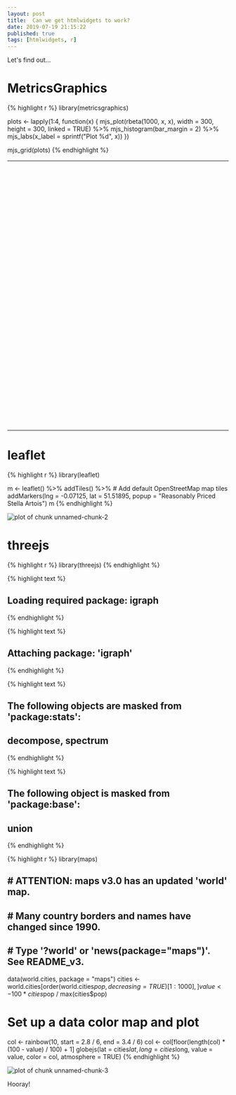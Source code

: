 ```yaml
---
layout: post
title:  Can we get htmlwidgets to work?
date: 2019-07-19 21:15:22
published: true
tags: [htmlwidgets, r]
---
```


Let's find out...

# MetricsGraphics


{% highlight r %}
library(metricsgraphics)

plots <- lapply(1:4, function(x) {
  mjs_plot(rbeta(1000, x, x), width = 300, height = 300, linked = TRUE) %>%
    mjs_histogram(bar_margin = 2) %>%
    mjs_labs(x_label = sprintf("Plot %d", x))
})

mjs_grid(plots)
{% endhighlight %}

<!--html_preserve--><table style="width:100%" width="100%">
<tr width="100%" style="width:100%">
<td style="width:50.00%" width="50.00%">
<div id="mjs-6a3b922a388b5ca9641f832470b0c2" class="metricsgraphics html-widget" style="width:300px;height:300px;"></div>
<div id="mjs-6a3b922a388b5ca9641f832470b0c2-legend" class="metricsgraphics html-widget-legend"></div>
<script type="application/json" data-for="mjs-6a3b922a388b5ca9641f832470b0c2">{"x":{"forCSS":null,"regions":null,"orig_posix":false,"data":[0.0235137520357966,0.910571209155023,0.0453713866882026,0.323986863251776,0.55123551376164,0.132767335046083,0.34122206014581,0.620865513570607,0.42672950332053,0.697176810586825,0.48539538634941,0.88973672199063,0.725678886286914,0.871819033985958,0.415259106783196,0.899974841158837,0.948505784850568,0.453059053281322,0.203353113261983,0.973435673397035,0.229290620889515,0.202563205501065,0.690057127969339,0.202944240532815,0.952330155298114,0.109723045956343,0.303757731802762,0.503818519180641,0.864579036366194,0.725917383795604,0.845356266247109,0.216471996856853,0.20747082750313,0.444018471986055,0.83066775649786,0.133667064830661,0.967519524740055,0.891970928059891,0.285110325319692,0.943241516826674,0.103828905615956,0.0850440568756312,0.584848350845277,0.422805138397962,0.841963891405612,0.485824536532164,0.662895922316238,0.836091891396791,0.0119859143160284,0.33777321386151,0.727481001755223,0.769159171264619,0.995004909811541,0.0724987653084099,0.225551723036915,0.189029247267172,0.701718943193555,0.448388235876337,0.681003622245044,0.30451992363669,0.719118898967281,0.224924272391945,0.634718270972371,0.172802282031626,0.687687838450074,0.943374265218154,0.66787822265178,0.370979678351432,0.119744997704402,0.108120492193848,0.0568941996898502,0.258341039298102,0.807824895251542,0.0992456176318228,0.867696786765009,0.21102173323743,0.975170220946893,0.898561228532344,0.373915179865435,0.622801133664325,0.151560989907011,0.547723309136927,0.597927618538961,0.375628182198852,0.79809631430544,0.518878523493186,0.724529765080661,0.338398199062794,0.556088629411533,0.961194115690887,0.389425120782107,0.216886413283646,0.0930484787095338,0.145197849487886,0.972172064706683,0.552775973919779,0.813834598753601,0.286181433359161,0.852599773323163,0.404088571667671,0.875176148256287,0.51074356213212,0.20449682767503,0.56465633562766,0.751455720514059,0.622273552231491,0.100868962472305,0.472880862420425,0.935733871068805,0.893446477362886,0.0455460415687412,0.0220558028668165,0.319487120723352,0.764496392337605,0.600620864657685,0.771624023793265,0.118841917952523,0.600809653056785,0.737898129271343,0.0524691850878298,0.582996834535152,0.275646356167272,0.806286161765456,0.628561106976122,0.778636828064919,0.104921170510352,0.542243843199685,0.373464825795963,0.885362389497459,0.328609184827656,0.722118109464645,0.562621016986668,0.654797905823216,0.51184703130275,0.322868175106123,0.512410408817232,0.217403376474976,0.910039894748479,0.171813127584755,0.279458636185154,0.738911358639598,0.072421066230163,0.896412781905383,0.895524803316221,0.125772381201386,0.888693678192794,0.742103337775916,0.88979458832182,0.737329105846584,0.120868202997372,0.815126945031807,0.7283416823484,0.950554756214842,0.619692842708901,0.878402968635783,0.893464115681127,0.744611626956612,0.724287078948691,0.955074422527105,0.727354066446424,0.97076375130564,0.796634654514492,0.486165242036805,0.466790257254615,0.662349387537688,0.906623181886971,0.543070255080238,0.403398418566212,0.0510503146797419,0.303808387601748,0.0269768324214965,0.443811751203612,0.131208785343915,0.578748483443633,0.743491162545979,0.216924995416775,0.25885699596256,0.423473316477612,0.179735387209803,0.223747612675652,0.73400627844967,0.396171719999984,0.520828220527619,0.28230420104228,0.667051245691255,0.236799232661724,0.551533170510083,0.684635835466907,0.045207783812657,0.0737403086386621,0.709794049151242,0.895079721696675,0.151830131886527,0.559796694898978,0.655204084701836,0.403635509544983,0.190684268018231,0.603574888547882,0.268573846435174,0.678131890483201,0.0133658703416586,0.585886053508148,0.707701794803143,0.944962068926543,0.711705949390307,0.398770248284563,0.355723618529737,0.218902177643031,0.849536538589746,0.926659403136,0.143654560437426,0.201047509210184,0.000298651168122887,0.482845206046477,0.460387853207067,0.803262928267941,0.775329029886052,0.433843259001151,0.555528602795675,0.982221407117322,0.216414127964526,0.958748083328828,0.00570380757562816,0.750506491633132,0.932332302676514,0.49472715635784,0.684411506168544,0.188089529518038,0.720268395263702,0.511986114317551,0.0130566905718297,0.727260278537869,0.910691723227501,0.350160931469873,0.327425743686035,0.945878368569538,0.34425314865075,0.984979046741501,0.876008034218103,0.995333777274936,0.725564839085564,0.217624897835776,0.873954345704988,0.535397921456024,0.748604193096981,0.128907140344381,0.878425385570154,0.271690992405638,0.212749482598156,0.00203514518216252,0.977859288221225,0.303507072851062,0.786116287810728,0.138892379123718,0.0378593211062252,0.351140309125185,0.643626620993018,0.891015860252082,0.583925300044939,0.425122275017202,0.944893442094326,0.977196037769318,0.925723701715469,0.623775744112208,0.768635316286236,0.0246405845973641,0.424739682581276,0.741600300418213,0.349860100774094,0.623834177851677,0.771697017597035,0.0793802356347442,0.137227558298036,0.75802460918203,0.8593396008946,0.444646375952289,0.165519658708945,0.405137817841023,0.13759421557188,0.949155646143481,0.0486597844865173,0.20184014341794,0.100326850777492,0.76445114123635,0.436026873299852,0.83907921332866,0.359054752159864,0.221332140965387,0.29806680069305,0.283356073545292,0.358329041860998,0.89104275801219,0.826429983135313,0.0505180768668651,0.838546504965052,0.0323136032093316,0.660994844511151,0.713177138473839,0.0374689216259867,0.981096416013315,0.680830756435171,0.993810668122023,0.923538712318987,0.834025162272155,0.405232679331675,0.887329272460192,0.817560381023213,0.82210507732816,0.589232109021395,0.236772649455816,0.411545961163938,0.499112723628059,0.286259416257963,0.145984904142097,0.160145632224157,0.233506610617042,0.259131781989709,0.136459716595709,0.856426252517849,0.449464590055868,0.0392643427476287,0.645618936978281,0.792739488184452,0.438439268153161,0.393688602838665,0.445136479102075,0.108207608573139,0.110243587289005,0.489051408832893,0.664584239479154,0.880805615335703,0.161731562810019,0.967714731115848,0.45908359833993,0.255102842813358,0.129991431953385,0.182217699242756,0.067861590301618,0.0703263343311846,0.722408023895696,0.131093930918723,0.49310589581728,0.632466292474419,0.504180287243798,0.788358901394531,0.164023796794936,0.846206539310515,0.187660343246534,0.101174337090924,0.975226783193648,0.494328958448023,0.546059132320806,0.33458431949839,0.957873265026137,0.731005385750905,0.320933925686404,0.180554184364155,0.847961405059323,0.930322638712823,0.363507292466238,0.0910121107008308,0.613345443969592,0.858495137421414,0.431836501462385,0.776179749052972,0.117330352775753,0.769030057825148,0.703504268545657,0.632092284737155,0.221835477743298,0.0770111219026148,0.293365278979763,0.745565365068614,0.728605407290161,0.00239527062512934,0.266235049115494,0.408987792674452,0.657059031305835,0.587601264473051,0.522735086968169,0.468567986739799,0.587683780118823,0.356987709179521,0.903346181614324,0.841438876232132,0.990509932627902,0.986885790480301,0.213756774784997,0.610906926682219,0.169053266989067,0.00437228218652308,0.0943018952384591,0.266291118226945,0.82679221755825,0.108688383828849,0.462551147211343,0.971679311012849,0.550935835111886,0.97173197590746,0.947707708226517,0.400203909724951,0.70283217728138,0.165692410664633,0.440930744633079,0.151149962563068,0.726982511114329,0.304381509544328,0.427595004672185,0.651483642868698,0.460932624759153,0.0370366130955517,0.824095674324781,0.388838472776115,0.927985152462497,0.608349755173549,0.568686221493408,0.616931081982329,0.557309981435537,0.197079387493432,0.0800884859636426,0.310939173446968,0.77263127733022,0.310660064220428,0.88272960903123,0.315258946502581,0.837036057841033,0.141218644799665,0.402338589774445,0.417656971141696,0.559222386451438,0.436949806055054,0.103997234720737,0.170164455426857,0.400624554371461,0.475415092427284,0.779031570302323,0.847398136276752,0.187017048476264,0.558780353050679,0.184158944990486,0.445929529378191,0.879778098780662,0.20715086790733,0.37527623353526,0.435269698034972,0.640740283764899,0.958167595788836,0.504598806379363,0.654184737475589,0.511068703141063,0.0284755122847855,0.687628028448671,0.588949332479388,0.624944986309856,0.895078621106222,0.0212440772447735,0.656786540756002,0.722216653171927,0.587923321174458,0.365201232722029,0.79456747462973,0.164004042511806,0.207920670742169,0.165661014616489,0.456701962044463,0.565696633886546,0.136019999859855,0.678382073994726,0.420353562338278,0.747016089037061,0.832452280912548,0.760984512045979,0.288012086413801,0.108815075363964,0.279205932281911,0.207063980633393,0.628549316897988,0.305269059957936,0.821276507340372,0.00410281959921122,0.632622570730746,0.0599329916294664,0.816354995360598,0.696704323869199,0.25965945282951,0.972646245034411,0.440463354345411,0.35321506112814,0.781909810844809,0.0590730619151145,0.795851425733417,0.477813401492313,0.283531314926222,0.676949723390862,0.87626178492792,0.562426243443042,0.133671903982759,0.385942406021059,0.961793386144564,0.949772940482944,0.721433413447812,0.729154536034912,0.65016186889261,0.751853921217844,0.687078513437882,0.627284146845341,0.239117917139083,0.00798693508841097,0.801461189519614,0.976262562675402,0.221853190800175,0.828094147145748,0.602704066317528,0.691150220111012,0.83942008507438,0.987270024837926,0.00786443543620407,0.248795394785702,0.369866707827896,0.284170896047726,0.958815039834008,0.599212041124701,0.470106838969514,0.292660384671763,0.0136734279803932,0.442788619548082,0.537604079348966,0.730881088180467,0.94646596442908,0.17944700550288,0.529201392550021,0.226138352882117,0.782662138808519,0.644651000387967,0.0482536526396871,0.0219028678257018,0.623451340012252,0.397947169374675,0.975754940183833,0.392118216957897,0.914507479872555,0.143822082551196,0.957413198659196,0.809550892096013,0.899919075891376,0.27757465839386,0.0314543184358627,0.673534701578319,0.162896008696407,0.882145527517423,0.596282223472372,0.318485079100356,0.320632519666106,0.153530862182379,0.209281509974971,0.863626341801137,0.422049529850483,0.694660865934566,0.801609607879073,0.112701984588057,0.558923333883286,0.197851610835642,0.273124490864575,0.999798808479682,0.440131285693496,0.058078627102077,0.318932245718315,0.108823842136189,0.652573704952374,0.885330763878301,0.0395725958514959,0.273697367170826,0.627119101118296,0.78217088477686,0.417610581964254,0.527701470535249,0.077917322749272,0.0669895210303366,0.0836866423487663,0.211489282315597,0.525772593915462,0.48505221772939,0.0438956571742892,0.0339736735913903,0.45700337830931,0.349721480160952,0.933827696368098,0.0649179781321436,0.871078558033332,0.282067670021206,0.00506364856846631,0.833176997024566,0.536616052733734,0.998061834601685,0.151673569343984,0.203803793061525,0.0540391632821411,0.73477072105743,0.381778589915484,0.459611538564786,0.457954769488424,0.6194652330596,0.373525700997561,0.11433552345261,0.310736490646377,0.583723416086286,0.0386864782776684,0.840437499806285,0.0294749087188393,0.809210679726675,0.385196643415838,0.478962710127235,0.291212960612029,0.872718316502869,0.872066834708676,0.338288492988795,0.574660678394139,0.81567141157575,0.847312167519704,0.092864406760782,0.614469334948808,0.813940996071324,0.775177012197673,0.585402883822098,0.473719438072294,0.821392332902178,0.341930600581691,0.63819320872426,0.0856602902058512,0.262419035891071,0.572605250636116,0.171041822992265,0.975481461500749,0.393054399639368,0.793436901178211,0.207616959232837,0.22937203780748,0.382477023405954,0.144821875961497,0.0975724845193326,0.605250290129334,0.803170784842223,0.79151645465754,0.538588403258473,0.658762870589271,0.647407373646274,0.332062845118344,0.0439145157579333,0.392841371707618,0.54080799780786,0.580233651446179,0.723473574733362,0.684054641518742,0.475243678316474,0.581926319515333,0.36587946373038,0.417235431494191,0.770309570478275,0.510460979072377,0.414101067231968,0.600442595547065,0.69764662371017,0.0914774597622454,0.866601791232824,0.851937042782083,0.389741096645594,0.913583999266848,0.932782056042925,0.954840506892651,0.711626239819452,0.136442500166595,0.0230945034418255,0.0915797995403409,0.904396374709904,0.117878470337018,0.573538293130696,0.22947948705405,0.861592497676611,0.0723934236448258,0.402042883681133,0.96639535529539,0.744898663833737,0.368525752332062,0.522320504998788,0.706927035236731,0.606821541208774,0.933512378716841,0.388566858367994,0.473449491430074,0.0931083462201059,0.266252101864666,0.386106505058706,0.884836406679824,0.0845433406066149,0.978007248137146,0.0834668900351971,0.319777489639819,0.954654072411358,0.365043829660863,0.452178202802315,0.948315558722243,0.474418878788129,0.532781403511763,0.61511711566709,0.618022390641272,0.891245235223323,0.401536029065028,0.6169760345947,0.506234237225726,0.679778912570328,0.861783844651654,0.400124937063083,0.430427045794204,0.429166761226952,0.771750993561,0.993539413437247,0.437391759129241,0.0613705166615546,0.60514833079651,0.180749952793121,0.743525089463219,0.88090889970772,0.998008959461004,0.305790859973058,0.445577972568572,0.670627904124558,0.221845272229984,0.231430086074397,0.770510575268418,0.391119877109304,0.252766638994217,0.0942798324394971,0.0872283147182315,0.272896598558873,0.272392618237063,0.393714183941483,0.576811861013994,0.061835871078074,0.248339989921078,0.0846649603918195,0.731997105758637,0.708616497460753,0.289226575288922,0.864822099683806,0.752849051263183,0.798797462834045,0.866610209224746,0.201359049184248,0.53601867845282,0.739841319154948,0.39947013114579,0.698304143967107,0.279843233991414,0.283867825521156,0.60898287827149,0.917947755660862,0.944288858445361,0.294409116264433,0.380867649102584,0.111711700446904,0.0520912001375109,0.428677464369684,0.882442845730111,0.127666721586138,0.0674777862150222,0.763068199390545,0.770653626183048,0.895679409382865,0.410876345355064,0.990881868870929,0.0289011616259813,0.724545596167445,0.421071521472186,0.31322490866296,0.722879274515435,0.0881022668909281,0.826235978864133,0.169630073709413,0.354908433975652,0.59221309563145,0.801242253975943,0.791527445428073,0.863065676530823,0.843568742508069,0.116536204237491,0.672225115820766,0.994596627075225,0.47406696411781,0.587618804303929,0.263430542312562,0.761427647201344,0.62679850589484,0.17294843820855,0.687782110413536,0.303488366072997,0.98811050876975,0.0920558832585812,0.602709410712123,0.165709905093536,0.848256542580202,0.484366298886016,0.343775827437639,0.898356975056231,0.208315346390009,0.986138763837516,0.821087464457378,0.688926385715604,0.45933494111523,0.801865262910724,0.105603388976306,0.450859686592594,0.646496278699487,0.98564773472026,0.813463651807979,0.522389575839043,0.536986353807151,0.976745122810826,0.963592548621819,0.494005375541747,0.311859133420512,0.642779171699658,0.1078260242939,0.991511675529182,0.297410926083103,0.495285921962932,0.126356639433652,0.782139330171049,0.69763329718262,0.81853593327105,0.980977184604854,0.137162608327344,0.531001036986709,0.953798498027027,0.333490178454667,0.922620950965211,0.783737928140908,0.16945728007704,0.953938671387732,0.0819970660377294,0.642781554954126,0.915151152294129,0.774856502888724,0.762119287624955,0.655272702220827,0.559011294972152,0.339009314775467,0.166130544384941,0.621779890963808,0.716272353194654,0.305747821927071,0.185265304986387,0.727241975720972,0.127872203942388,0.656153824413195,0.218378056073561,0.137315861880779,0.17503512557596,0.619978584349155,0.406975009012967,0.727561714593321,0.54168030875735,0.942581995623186,0.974547369172797,0.388693529414013,0.290930748917162,0.118067780975252,0.0513119350653142,0.476448911940679,0.724417621735483,0.769014792051166,0.13735365960747,0.966262422734872,0.518574114888906,0.586005568969995,0.114989191293716,0.866697899065912,0.48280232725665,0.55861823935993,0.0818418338894844,0.405476671876386,0.539587964070961,0.177121573127806,0.463138605235144,0.106474987929687,0.229045611340553,0.48709920165129,0.60778027959168,0.240266647655517,0.900408902438357,0.646983165526763,0.65536627266556,0.164727852679789,0.0277069015428424,0.997916363645345,0.0457205944694579,0.896893277298659,0.513541346183047,0.224233678076416,0.0340411472134292,0.103136545047164,0.657520119799301,0.41753238835372,0.45145954657346,0.244642728706822,0.328177124029025,0.480058535467833,0.730160274077207,0.764267457416281,0.747264116303995,0.90027577849105,0.898260150570422,0.495077737607062,0.677849488798529,0.0628459062427282,0.0449476230423898,0.966115621384233,0.693916516611353,0.24614060530439,0.467906260630116,0.608287515584379,0.852005129912868,0.578612727578729,0.156435243552551,0.50867880624719,0.81139029818587,0.459615799132735,0.862041502492502,0.0680326397996396,0.064460291992873,0.234221566701308,0.881727379281074,0.346782946493477,0.128939974820241,0.535630071535707,0.751186151755974,0.690944090718403,0.465229023247957,0.359135210281238,0.503154947422445,0.460834559053183,0.254144959617406,0.491693061776459,0.0556618541013449,0.664614433655515,0.817095862003043,0.48999679251574,0.812939710449427,0.639399669831619,0.492957333102822,0.961752873612568,0.00299619091674685,0.378662430448458,0.701635577250272,0.267878698185086,0.488528610439971,0.714933251030743,0.334704853594303,0.491480875294656,0.58865932864137,0.963656095089391,0.552555104950443,0.701807320583612,0.132845685584471,0.308383660623804,0.131035096477717,0.4882065015845,0.710767774144188,0.194076593033969,0.21913436986506,0.332111636409536,0.0839096109848469,0.883052244782448,0.29865176230669,0.360275245970115,0.496637023286894,0.898913458688185,0.915207291953266,0.132042716722935,0.843579137930647,0.353360306704417,0.227964325807989,0.977693282067776,0.840126458788291,0.401406614109874,0.896921384846792,0.0710753926541656,0.79136404604651,0.261581526370719,0.454473515972495,0.64429793599993,0.819891130551696,0.703313214005902,0.476272317580879,0.917991101741791,0.203884194837883,0.519866942660883,0.833475623046979,0.217556308256462,0.0602056914940476,0.520455257268623],"x_axis":true,"y_axis":true,"baseline_accessor":null,"predictor_accessor":null,"show_confidence_band":null,"show_secondary_x_label":null,"chart_type":"histogram","xax_format":"plain","x_label":"Plot 1","markers":null,"baselines":null,"linked":true,"title":null,"description":null,"left":80,"right":10,"bottom":60,"buffer":8,"format":"count","y_scale_type":"linear","yax_count":5,"xax_count":6,"x_rug":false,"y_rug":false,"area":false,"missing_is_hidden":false,"size_accessor":null,"color_accessor":null,"color_type":"number","color_range":["blue","red"],"size_range":[1,5],"bar_height":20,"min_x":null,"max_x":null,"min_y":null,"max_y":null,"bar_margin":2,"binned":false,"least_squares":false,"interpolate":"cardinal","decimals":2,"show_rollover_text":true,"x_accessor":"","y_accessor":"","multi_line":null,"geom":"hist","yax_units":"","legend":null,"legend_target":null,"y_extended_ticks":false,"x_extended_ticks":false,"target":"#mjs-6a3b922a388b5ca9641f832470b0c2"},"evals":[],"jsHooks":[]}</script>
</td>
<td style="width:50.00%" width="50.00%">
<div id="mjs-b83cddc7368a3acdecf61215504f50" class="metricsgraphics html-widget" style="width:300px;height:300px;"></div>
<div id="mjs-b83cddc7368a3acdecf61215504f50-legend" class="metricsgraphics html-widget-legend"></div>
<script type="application/json" data-for="mjs-b83cddc7368a3acdecf61215504f50">{"x":{"forCSS":null,"regions":null,"orig_posix":false,"data":[0.452912907385741,0.0907053361193283,0.479330964746455,0.678863525992354,0.600008891850725,0.527917931942163,0.618827765374612,0.561431249107233,0.834505886065144,0.356072845814004,0.452021443536096,0.521352224770053,0.483985011916926,0.365528252601072,0.396286107984479,0.437285679488332,0.525421477144805,0.678743202244024,0.327345321976429,0.418704913048464,0.0387575209606021,0.77587741022324,0.309462924438091,0.83138771934444,0.768029304080111,0.822994419631525,0.530842387497072,0.60312446537304,0.706654678423711,0.925296168732004,0.308531977648577,0.473225162598997,0.524950136562554,0.519718917494024,0.16987719449573,0.683100484983086,0.601533897871116,0.352068075047257,0.181655349251624,0.448871648342168,0.524638908776805,0.640238714981696,0.44810110594127,0.196209451231057,0.12795830424169,0.362005194578876,0.541296557507319,0.129462243217383,0.308616377856543,0.753134484377475,0.417737081317248,0.393519696755171,0.792320503996125,0.694671636532763,0.567929915875334,0.845419999066697,0.0908373409850457,0.799285235409707,0.92569082024119,0.531020757244626,0.109316595034538,0.369841374891665,0.0674017237418521,0.859484253413166,0.814886712464374,0.835510286396052,0.3201816090776,0.459672371987745,0.38854102498987,0.410324597914238,0.37260798914219,0.682912772284823,0.54210551998175,0.235521927966038,0.31746968143448,0.523086205807727,0.687217460339409,0.413115458983396,0.511888022546941,0.369673151112567,0.872708412304646,0.465232878004771,0.409763587884863,0.191244684020124,0.803804860788418,0.63739313176185,0.748920105633884,0.779864633090117,0.452446321871158,0.485469297292576,0.0743404679516965,0.459131250071036,0.448269882642767,0.217725342611471,0.533241163244641,0.418667047915268,0.746561523129232,0.96212819249115,0.460905289799429,0.395551757621739,0.554512184537745,0.745279598766888,0.746291251663648,0.0938126873664916,0.814462612821612,0.596809642386086,0.013637919542034,0.390370627701055,0.344001289965544,0.980279771616908,0.44527825925815,0.607844405254689,0.277834554393518,0.661373656321138,0.241702563385267,0.821776907429923,0.769945522727914,0.452601310026068,0.690232365855921,0.187005769299875,0.667619308501392,0.200265254195995,0.552721509523733,0.721771374415853,0.420727784274849,0.854277849761846,0.40552382760592,0.708872650248625,0.28920473432298,0.536986131067643,0.240325871650173,0.84214500932486,0.277346708858378,0.153617746578022,0.868996362791902,0.108124431718946,0.361704102991448,0.587181960835849,0.754579841951252,0.338617238887385,0.210207535805952,0.756764718814092,0.844321491381642,0.21070206856176,0.293438846079479,0.639659845619179,0.506128906703389,0.821387871219511,0.615748553498161,0.556944878325195,0.638927096970025,0.779349484753286,0.409354348534089,0.135415743276025,0.904068788611959,0.25855992822167,0.303618936272626,0.233028770440765,0.248979027913956,0.757394026907021,0.65606629987716,0.564722637716766,0.906274205623571,0.32442338566442,0.435420954333522,0.815496744942225,0.373660010028761,0.722820694821656,0.297104010356385,0.674208360166338,0.762971232280463,0.91745342744839,0.111568679190867,0.909052996239316,0.648588786672599,0.639120176416626,0.58635681950283,0.647309564219489,0.527881167120642,0.517340762301674,0.146328141288741,0.812861350278705,0.706550539334089,0.319864786252749,0.43659692566825,0.713912961815117,0.439578945710921,0.334677569968341,0.398232015227326,0.681725510955102,0.374891435602895,0.588352372845881,0.2415620668927,0.29130494957262,0.228671209759025,0.213411703818109,0.274096400986282,0.447777516970449,0.224693549106304,0.530667972276616,0.381919036295126,0.302312512066034,0.436572637815286,0.749811704884993,0.460126537069382,0.470043603572191,0.8106847150457,0.47648438391518,0.352090095200586,0.538462217914463,0.613241562455717,0.565082109224874,0.454927927432906,0.467591453072024,0.668211592955736,0.756248979388501,0.476869816730179,0.79307659905884,0.888159779121782,0.887271252245332,0.628903420448931,0.744255902677723,0.359466186259111,0.685911938301429,0.63503916971203,0.0932987301795681,0.664790380574383,0.0501121120633334,0.879819653478791,0.915031850885324,0.199748473936738,0.455671224732492,0.451367012531193,0.107470828253087,0.820957522353605,0.56332090704272,0.706989048897185,0.6051390966714,0.759382822137568,0.153419731572526,0.422122047156329,0.303106643522699,0.413149251362704,0.679748589122412,0.767803515743162,0.413152517006683,0.837315625948004,0.650984867281354,0.794773038628431,0.848637866590644,0.201009986784134,0.553295856284705,0.834881425736693,0.391987392752355,0.140654999056549,0.699729492645816,0.410144761174988,0.20186282409044,0.299929172308593,0.203594584259528,0.729652069332727,0.862766668950698,0.761091292735362,0.451888491215255,0.578312986647287,0.315578457678711,0.282378042545513,0.93521495261778,0.666682447941181,0.429700341596577,0.49084219684159,0.370105047392605,0.75853235517125,0.669528750128579,0.26198327178218,0.55919204499405,0.0679906714817425,0.389140112163805,0.767880678679048,0.26751719220649,0.832938788908074,0.250146754989182,0.812354078339618,0.456924360521866,0.539851617096536,0.815636395223026,0.595673480819486,0.755945483244474,0.51179350166748,0.171626069955127,0.309636679191947,0.681198298582834,0.519152240357465,0.0839430406202593,0.464392898133654,0.372688855868643,0.394313962567763,0.110855549131717,0.65023630430539,0.665443293362954,0.476309198648355,0.378895634471599,0.267808021284918,0.948703259872864,0.323005738176648,0.719849627825471,0.471019745478908,0.637439559813436,0.366711250008739,0.67421481893649,0.471436389763423,0.174086084052253,0.26929786114904,0.53591439645018,0.937560443199825,0.622378027687362,0.57248381020307,0.825594467241664,0.445570469703257,0.790879719201836,0.142952278831283,0.761334123989286,0.584791020662552,0.406751643468135,0.83036205066722,0.418275400930098,0.344697595017085,0.50955156045463,0.235793461284342,0.453804685625244,0.529414096330585,0.486636663054712,0.72769280847956,0.706321370748401,0.241760818718243,0.568071730660686,0.932496984144583,0.183241018434465,0.228428375108404,0.634485322932897,0.412498930459856,0.578203989183883,0.577948635824664,0.687987794291321,0.881813441350088,0.366351642523752,0.330546568616274,0.270083732870611,0.310962246387419,0.893746401901047,0.362421997890249,0.299915341475942,0.334117983919227,0.747078689733115,0.498164648792582,0.344283729180408,0.385202199777268,0.498015162604218,0.654705165658351,0.699385105101971,0.459391638794255,0.19238824744307,0.347960680897157,0.486515700700039,0.328044489836381,0.933836942272874,0.287360867378557,0.0943915429086605,0.296698263924018,0.687847993871544,0.595603044504361,0.667841254060364,0.15627564625685,0.679495808780733,0.785214757346778,0.765316848339967,0.38508302577804,0.0484399004609204,0.287886700427451,0.499545627542746,0.607894420709385,0.829710925536449,0.451512882446086,0.530079093956268,0.126920110975609,0.910328966105839,0.472631051240559,0.502016329004413,0.704616440759481,0.642042976400203,0.461760268369089,0.861378556011564,0.736631844178004,0.990621260551399,0.763540628961515,0.492044124938764,0.603418973168807,0.522770250842968,0.47869295699997,0.288314429550732,0.359931394336124,0.160413793703774,0.163786517739949,0.768627291769443,0.24241024426884,0.796416513982239,0.779571677527079,0.339531326416024,0.613314703182034,0.62041930695218,0.542062693766579,0.888242373592623,0.65484674771517,0.575565930779239,0.358322214185503,0.594191729040035,0.44133004595068,0.738080330054415,0.550197703370345,0.335815565823127,0.511126270923231,0.250893315122395,0.127229227306129,0.382115327709848,0.720377494227809,0.641319632004058,0.51765708880373,0.838198653051091,0.105069681702529,0.0511314323214334,0.449976300134164,0.700545147542388,0.667155276079487,0.923774260802324,0.726927402022129,0.365458231154048,0.531682095004868,0.419790468971551,0.817429482090783,0.268761817438647,0.0590860545340935,0.801178539813336,0.28217678146501,0.056492329352421,0.124612471633921,0.605194410105658,0.52819645353836,0.575414444012274,0.637120071662622,0.259045614920765,0.431592877925983,0.590785430224118,0.565688854053499,0.154172226945071,0.26612039733658,0.215998552265248,0.238122380801781,0.783718977223897,0.445478320580051,0.590351384518714,0.393107124540486,0.517462292864707,0.181365947963657,0.337759030725873,0.46252991524598,0.444739725348782,0.220618670137628,0.151718559141743,0.551787503401361,0.720233153221637,0.56694811067549,0.647394709140282,0.813016601488357,0.492399694964647,0.851472409922665,0.805277790119751,0.781513611747855,0.453738802351364,0.409605488556234,0.188437109153362,0.445790560571248,0.63571077915669,0.706115448499448,0.814236328255412,0.806391388888357,0.592517507080123,0.551631930669203,0.290418017102749,0.692668363261529,0.467641962136554,0.164316435807314,0.854099690874923,0.572579852443754,0.484636474168824,0.387508815943764,0.812510971599077,0.105233863572756,0.332074764272957,0.698933905234847,0.164519081448107,0.383816343793798,0.442344057101526,0.74837889892784,0.587525243868112,0.571876296264202,0.439710736564181,0.0422634036494044,0.714117076667935,0.80362216044745,0.444514669668925,0.775729863314996,0.994073569304898,0.700272075601041,0.207769060149874,0.522292709701748,0.228966576976027,0.725787954905686,0.778653358554163,0.839189650884682,0.59479087551477,0.763505882343757,0.111192065420769,0.95432679591754,0.230755222140955,0.542465058974937,0.739568769541055,0.597893483119328,0.441579845658076,0.453038711281693,0.767744818002425,0.0583084913710298,0.331044039643401,0.769204119296603,0.533690009925772,0.426372398481123,0.121997230426982,0.795840561885003,0.816848260670847,0.729898578103883,0.140110766619244,0.0752091061936418,0.254937932155091,0.269680011584831,0.613309107807508,0.414507784633047,0.1512030459668,0.43034733606919,0.437096370838293,0.155128510907272,0.562761416708855,0.421121689925164,0.197687257331816,0.461763992775571,0.0711846880475549,0.359734778297873,0.425762586146367,0.247300311834895,0.573294756157695,0.395481786268467,0.828712832785631,0.395258760523967,0.197167023911442,0.0894523018056358,0.291655699834968,0.239023917208468,0.582331849805992,0.316037346916766,0.510334843538138,0.0866550144534663,0.6879910037553,0.190930399669199,0.144402332115167,0.861320903982553,0.602358401882137,0.95223158677693,0.789656372715627,0.701184434719797,0.69882596867437,0.30354118583512,0.230628056734454,0.124087252661156,0.569939467134128,0.264180036929697,0.730337895893957,0.426754845048502,0.736503678851408,0.444970558189263,0.862106321265836,0.494387694105313,0.644702928675142,0.641365968843828,0.744176499465984,0.716759325570019,0.566165086599676,0.295213028508619,0.351823344960035,0.867971997107294,0.240039740889758,0.412667597472107,0.330881710375387,0.916392125539536,0.506989076351989,0.814801181838841,0.109380247784416,0.800952255059022,0.499357245718172,0.170909146796231,0.413759078525318,0.11346683708886,0.0593441146798658,0.591048656509242,0.543355818502712,0.355595590151054,0.711505017209267,0.85281775669754,0.739272312497076,0.278261197818782,0.162615808776526,0.800457824767785,0.295268257936518,0.64387447282809,0.633084698791986,0.52943742431364,0.414853534655587,0.34732927222732,0.26145305955284,0.412145719342171,0.696202226869674,0.48060905044081,0.589643880262527,0.627783030298276,0.493999876297289,0.240499195355796,0.177434233236856,0.702707998771708,0.49892644255071,0.270575042180177,0.755632056647165,0.537040528710611,0.776303938473077,0.603177509293103,0.442753358237396,0.245102731884503,0.511258604735083,0.658119132451253,0.289617583939236,0.393991282827049,0.545514584040033,0.9296528787411,0.84828114865919,0.699081192714948,0.479063462155752,0.14574742023883,0.404778539944151,0.657803958529838,0.518901831520797,0.504935941877883,0.873429872391624,0.372514106632665,0.257629928173304,0.528357624688225,0.724937221177698,0.71129717771928,0.624506496115207,0.950582856218396,0.428479226179528,0.325060655268388,0.494536053243911,0.327068170284791,0.455484971184003,0.0568326855838022,0.310139857849356,0.310950299125889,0.723392630889393,0.627668949906629,0.133080822249248,0.272890796733263,0.0818461834762289,0.521830654361553,0.711056347121229,0.438895802564292,0.912555451009475,0.399416779254083,0.406959493267871,0.42604533751735,0.19464119298388,0.290893078561406,0.484799936307215,0.371761481131668,0.333224583678778,0.64437041589683,0.76565403705487,0.370966111583047,0.56222078778329,0.341722636279855,0.586627491224886,0.274672958452031,0.661939048612691,0.742037593616822,0.436696931119104,0.726378675173739,0.761427261875482,0.281317776731211,0.312568473887366,0.466089207917345,0.562859759484908,0.259203160972229,0.968924573364315,0.433296874705196,0.275638969159627,0.501091032668235,0.532059733925658,0.782964505780753,0.195205409100241,0.504917137454191,0.555048301119108,0.692467366747598,0.418485683482572,0.219351531672606,0.0796198641351253,0.250750805244797,0.473249717234967,0.702767033509335,0.430514070972373,0.686819912846185,0.355181321438243,0.802767608503142,0.685212210343385,0.0708541703971657,0.845459909042113,0.438677679094991,0.992637444277872,0.238235458616158,0.58657249501795,0.39205811115859,0.847536506149903,0.511076313809681,0.793601036800155,0.638114662021556,0.348964531667013,0.362316621310794,0.495944433955507,0.485997459935072,0.302733463904098,0.759706653696609,0.790644191056165,0.191869320954104,0.806394191675821,0.805133426624346,0.548202053047935,0.919462462368426,0.413433405845367,0.655728120826325,0.434149256498477,0.810338271009204,0.385549691929071,0.452581761411994,0.67527894541337,0.31101250185917,0.435496223134089,0.357825391800153,0.854821551400038,0.809022733191578,0.777484820945416,0.762693128985407,0.487299293529521,0.204840127089903,0.437173509444125,0.840794957953779,0.261809583627794,0.943850162998633,0.157153637844805,0.379256235887092,0.665596830689955,0.624791409223244,0.468250857529742,0.445533193386622,0.410124681149822,0.191195401698746,0.431231076289745,0.829304738490478,0.510103164657062,0.66648445707314,0.319467190349928,0.32975212670226,0.0804530245269707,0.652067900463582,0.350984557988384,0.295198673086516,0.24021159407425,0.342432811490992,0.482428714033895,0.249813620346568,0.759164944026657,0.724245005105269,0.953129278912288,0.0904432249217439,0.266793356719941,0.518462898828465,0.26905916477182,0.563416309102967,0.735755399820328,0.454833148524781,0.0812754662084071,0.793209872572114,0.407074469695635,0.357229015367143,0.257679282240043,0.203009147874867,0.440227663884056,0.58294489081562,0.187036777557625,0.182223281413568,0.642008181226272,0.594941417339902,0.889336645542245,0.396782511891424,0.329196256864611,0.502896422932303,0.92747256970501,0.452491207338277,0.659720165935634,0.354733737047089,0.763858966538661,0.151647822255956,0.296432367188707,0.195816954640457,0.217943573611237,0.0122476757374811,0.349321600548252,0.471334192900089,0.519392505404747,0.428187666966001,0.116229193308818,0.573258874227883,0.5300895210223,0.309840130820511,0.345316501133733,0.867786085055818,0.284197789083052,0.818585291748655,0.680370654064884,0.279409309741443,0.62861278708343,0.564072638298064,0.29561533997055,0.160096015108614,0.60732162625997,0.514358012556145,0.797309727365434,0.54074411408888,0.465574524364426,0.265890292126036,0.268879049743827,0.646453255587814,0.605372185652587,0.448762819811118,0.675256177005679,0.52738874777265,0.739185105913052,0.459799217626782,0.424544761682351,0.558461898028601,0.775760276236099,0.94746089293895,0.618344625745906,0.355285384936317,0.664254454893283,0.293916678996243,0.387256206242325,0.812500938503547,0.534929386191968,0.750653286347727,0.539137369331529,0.646434059265032,0.965019391955744,0.315910682842539,0.47462125832738,0.368781248756349,0.261325638721702,0.110436972016137,0.748101097801926,0.266430740445605,0.302628782387174,0.373262760896686,0.388773569538668,0.375525548634505,0.327869310529229,0.419625498271445,0.732275156972194,0.579381206187218,0.345489035084475,0.142416476827814,0.716923861506912,0.619241091453527,0.627689731695764,0.36131306222147,0.452868001531404,0.363012863939414,0.141755215562115,0.809031022548501,0.23166548843184,0.719493299047621,0.189321280404962,0.520432752250118,0.673707816969689,0.522775384137234,0.690186592456317,0.646146734533604,0.846275517590915,0.253946184502013,0.680273136037914,0.336551567029445,0.293421120156572,0.910325154364896,0.449802275675002,0.500254838636682,0.313143051222281,0.664503428475385,0.919533988001406,0.698198169199783,0.379461356075745,0.130229052103457,0.655669206036166,0.702308633252606,0.727126191000328,0.752851141983763,0.934390848274192,0.481501326444917,0.617035069814722,0.630008610891945,0.0821574413146787,0.38041431618887,0.464370568186191,0.47725962494985,0.629487040500592,0.95788509286931,0.0458470504461647,0.307316358164288,0.696209909037451,0.329135689994739,0.113241626281293,0.928950810831866,0.392721468511472,0.373958852774066,0.569340455874198,0.479310629689792,0.640831824326233,0.350948190178724,0.62007250838599,0.551427111812342,0.719912512146327,0.644162864772547,0.586444758765672,0.798036022289548,0.734014431520132,0.895561699401227,0.809632605414279,0.553463657511609,0.546936252197069,0.736506706926755,0.590112806774264,0.360248083243815,0.80517542120625,0.690113302331898,0.616258977842667,0.647877087463863,0.816487579945572,0.775731143794455,0.470062127960577,0.703252884604792,0.664244312918861,0.827533585291164,0.398376949330111,0.438239406915335,0.502705244588532,0.857289473098674,0.252140694261025,0.774481584500742,0.805587415905315,0.298375416378803,0.433429574773466,0.700983070886752,0.914428128686453,0.614590559843748,0.912367564553317,0.369561840902363,0.114487336230007,0.432592110026202,0.23797361997078,0.696413126886222,0.631303639895325,0.584434235302874,0.360112191464875,0.675824941068124,0.637533311663147,0.71747708051533,0.43825573539264,0.436727392524832,0.587163526446915],"x_axis":true,"y_axis":true,"baseline_accessor":null,"predictor_accessor":null,"show_confidence_band":null,"show_secondary_x_label":null,"chart_type":"histogram","xax_format":"plain","x_label":"Plot 2","markers":null,"baselines":null,"linked":true,"title":null,"description":null,"left":80,"right":10,"bottom":60,"buffer":8,"format":"count","y_scale_type":"linear","yax_count":5,"xax_count":6,"x_rug":false,"y_rug":false,"area":false,"missing_is_hidden":false,"size_accessor":null,"color_accessor":null,"color_type":"number","color_range":["blue","red"],"size_range":[1,5],"bar_height":20,"min_x":null,"max_x":null,"min_y":null,"max_y":null,"bar_margin":2,"binned":false,"least_squares":false,"interpolate":"cardinal","decimals":2,"show_rollover_text":true,"x_accessor":"","y_accessor":"","multi_line":null,"geom":"hist","yax_units":"","legend":null,"legend_target":null,"y_extended_ticks":false,"x_extended_ticks":false,"target":"#mjs-b83cddc7368a3acdecf61215504f50"},"evals":[],"jsHooks":[]}</script>
</td>
</tr>
<tr width="100%" style="width:100%">
<td style="width:50.00%" width="50.00%">
<div id="mjs-5b67427ca5646354efe469bcba3cbe" class="metricsgraphics html-widget" style="width:300px;height:300px;"></div>
<div id="mjs-5b67427ca5646354efe469bcba3cbe-legend" class="metricsgraphics html-widget-legend"></div>
<script type="application/json" data-for="mjs-5b67427ca5646354efe469bcba3cbe">{"x":{"forCSS":null,"regions":null,"orig_posix":false,"data":[0.422996872438847,0.402945515093658,0.204759833841357,0.370928766191211,0.445174283741711,0.459486989936569,0.189627421424929,0.757885434163801,0.302474229349853,0.268304267133559,0.275869914500623,0.551717263073787,0.714681068719626,0.72709984347096,0.28080136241485,0.756711032811177,0.785314028605844,0.535921589124355,0.538035623639631,0.495340630962232,0.636185869591679,0.529536706640959,0.673448788282384,0.880281346365065,0.744375770159699,0.409446378888771,0.312121794482705,0.50196350755875,0.718666090214967,0.408592281863762,0.393503000203912,0.32470910394242,0.711553612144715,0.682569581631306,0.400534185017549,0.253144828698085,0.403653909750526,0.411742240072076,0.544260890042904,0.708234728273495,0.576471883903078,0.818759472043838,0.344387418793756,0.543300514667908,0.455106551909266,0.642390866067284,0.500498810430987,0.436722845434478,0.173646387186026,0.785396364901251,0.633317757305164,0.217203249803516,0.451823551031348,0.625774879193976,0.372819827472399,0.259089342732575,0.602727551874073,0.412873523450266,0.731067711496665,0.338700225356921,0.450402224731677,0.454642023463581,0.641859134102689,0.449108052075256,0.486700577102163,0.3134134550283,0.682521574262362,0.338926663679127,0.686312651528373,0.424830703240971,0.470842722398872,0.178690943592805,0.343329888365491,0.500039063588299,0.414063226557209,0.91435479560888,0.425484247545578,0.669534071129885,0.763527760878242,0.415770976712574,0.818260780328975,0.496224276213228,0.55094477820284,0.339801349235445,0.341453573170897,0.57919652700524,0.629014481295392,0.34228819777789,0.603843252628183,0.388843703074546,0.950236245631279,0.289739618642017,0.644336833817206,0.587274653271488,0.32384271671039,0.393927673246629,0.584411528999706,0.824851725321815,0.621726065598705,0.336160242834536,0.496436968223556,0.457327407920427,0.258571615742357,0.825859006109347,0.405900247304947,0.771913503173765,0.362485554384848,0.517786760094794,0.301994768113575,0.813300529956012,0.737433429096445,0.367754821975582,0.366186932467854,0.849779434302249,0.344689935620403,0.794224323216565,0.639983167489376,0.244511701377213,0.774040166263651,0.49621149229284,0.83916898388707,0.527799684333558,0.443657345537506,0.230033513028834,0.355131202606294,0.701058539278187,0.161191201224648,0.473768729503903,0.106843193908442,0.203223359527674,0.576263947380461,0.322668696190385,0.695443517508118,0.413646353465277,0.788640572309421,0.604647158648874,0.787744547080798,0.483370799273793,0.364762111906612,0.455220590479709,0.388154428655742,0.664647402358627,0.482775010554504,0.541698994949557,0.479664295303126,0.469853831733258,0.622927570996134,0.346978452654084,0.404036761201456,0.466458555166621,0.568248509182064,0.835992949961943,0.746791193372061,0.258627064044562,0.386575186387602,0.558002267779528,0.632788929697355,0.462964824849191,0.378783758176475,0.10989245288155,0.677377971809104,0.460848472996111,0.563910252929493,0.0438847552332422,0.489329853920625,0.619797319247218,0.743520806615003,0.421457752315159,0.57292842882195,0.579105366293991,0.736585825422725,0.732662914915928,0.0754072019098678,0.109418348803393,0.37271125596954,0.215317823336254,0.83368201069741,0.408826918248364,0.394303659300653,0.29681324533196,0.325743361027921,0.696389438068335,0.450905382150385,0.275259540437101,0.822987910363564,0.317839218773849,0.538271204182715,0.459230050839587,0.506133427985467,0.570328653386729,0.388923813753819,0.233005562112291,0.569823947751452,0.405157808276161,0.313824044106759,0.658848781802064,0.436698525315464,0.466317362786651,0.358767201211016,0.744927173937537,0.602742547881307,0.810548739507568,0.544693201913049,0.793737941102887,0.415773049390189,0.639126273545692,0.971282862926857,0.469312772243672,0.642489824743233,0.628315099795759,0.790790857718037,0.462215607361796,0.240710948424843,0.623142747761283,0.422461949152417,0.46186267415008,0.382789022161475,0.323549969689294,0.11152836665111,0.472754333769025,0.367527869292939,0.113327306109309,0.208980812218679,0.410545040623168,0.702217244330429,0.533005881681061,0.41391165554403,0.629200462262113,0.331150477137758,0.257189792783129,0.684805321256511,0.55634463749058,0.348818675454217,0.494939712954222,0.702754345050804,0.511317640875788,0.278683897306858,0.237154035681469,0.423287915468038,0.376543039347935,0.639553069863278,0.580242715097489,0.219441428182878,0.518183548837612,0.679442726299853,0.251238098124806,0.595141751807615,0.643616386007379,0.806468901220663,0.37762430116224,0.4116226723732,0.587420301021327,0.519170973930142,0.767564529940479,0.217472253880181,0.268975304907302,0.61237968711159,0.601988071173819,0.715266808376922,0.37384665781318,0.537226397125003,0.247654033793635,0.661793260240911,0.605726730701135,0.589945466734127,0.598177606029406,0.502080722994335,0.145836830761924,0.537254439857652,0.374314175106953,0.34157927827734,0.861945973492657,0.616953756181252,0.45968303962308,0.5265708875571,0.388932161093655,0.756173387025011,0.558972386927795,0.566647991420031,0.645787512477928,0.285934460667005,0.702612318483172,0.660847265843389,0.462158449786091,0.255319829180238,0.522356125058881,0.400938278980284,0.336673676513718,0.509946092165259,0.556097836293885,0.653815927626644,0.533994617378902,0.550131776598882,0.308971840209229,0.690752976970531,0.53303695013483,0.653251976273497,0.568640368566433,0.24285408870227,0.614511459985501,0.137319070542124,0.746207335179381,0.699328077987525,0.686877112483476,0.409359378362934,0.58631123444087,0.271157875253534,0.218999833045884,0.514347782823508,0.765616828088066,0.333547815444284,0.726880253301196,0.269797997364682,0.376969664436188,0.319744653234466,0.641940208409934,0.700644457398125,0.785980713053682,0.408461426839687,0.484289516603773,0.585551784039098,0.815203993856974,0.54021597689217,0.58594900043391,0.573934300486311,0.735910540337738,0.670037704594972,0.256472401313976,0.678121736431155,0.165745087872676,0.702362585150598,0.837406135246592,0.684066999845694,0.228923867823951,0.415919378346657,0.242600611147114,0.619268255207299,0.284997318411264,0.68569240677307,0.364046892150584,0.299271006824286,0.335744065320918,0.59986918632685,0.335587428009496,0.330613883346147,0.555179771157692,0.672545104020112,0.395836028044,0.556751592349301,0.544267937858808,0.0844025719729691,0.56219855584027,0.608449000286559,0.162743017158627,0.581727835396871,0.712902176120637,0.40697356283797,0.715657100660076,0.417310421803823,0.3619052956626,0.693588453768785,0.182375194995737,0.333104786469749,0.494208825732996,0.494145427632296,0.34690179622924,0.471329632289956,0.818034744511958,0.667287896200281,0.58850383907939,0.492644263461468,0.492591473192501,0.534127610182161,0.370796886522177,0.235885366481216,0.310119591189441,0.744543593505944,0.748805113253899,0.580824447727906,0.424536978724954,0.365626869717652,0.582683837665181,0.425558128492795,0.451279278124826,0.620731666505246,0.821139784670604,0.425522354979484,0.35122457558535,0.205477665812211,0.826453111146569,0.701022893055268,0.588243234196695,0.205286467695378,0.427105196914322,0.782779142760511,0.483370980879778,0.37060472099442,0.345030425780722,0.279286655019067,0.403910136807143,0.347483729978241,0.350063177023725,0.349286380852432,0.800976108831882,0.56396692354636,0.633443579202551,0.592677716202753,0.661735687382638,0.813893657901704,0.75546161639856,0.286494778267862,0.611900935442503,0.393971916325387,0.576888782819312,0.80490237112003,0.351940382321451,0.709437309346887,0.92229143292377,0.697371986944703,0.616793693484742,0.774880453131979,0.194315596175297,0.721346474793824,0.169249533433157,0.249054834662504,0.607609892920583,0.522366103055186,0.524747073237016,0.304525657607854,0.500317881213725,0.241947637773733,0.282747348806386,0.278085478076109,0.395874141104266,0.734443737085142,0.628839644487287,0.291016098364354,0.375202305769258,0.356108566748428,0.479837410623551,0.496702551243476,0.388911496089478,0.684731488435837,0.232173537696928,0.761294495629161,0.513351781360389,0.302493704709091,0.444299033336769,0.214185444019523,0.559510686562197,0.470058019471889,0.274275752696749,0.616463610012178,0.432425122972051,0.451591359467005,0.506806866299076,0.323608780415544,0.539326140975388,0.665947253216696,0.79921572605103,0.316522023735299,0.693859625331163,0.632486252174306,0.450239850868535,0.485925580965059,0.466390625338066,0.506583432329452,0.471393575204768,0.760195278985728,0.430521013303316,0.893870028112311,0.121552145998308,0.391810266186665,0.641935079357887,0.457177671199285,0.595826692292236,0.270419638863849,0.413990638670975,0.189601377952782,0.241303866628479,0.453225456817939,0.298191274020633,0.141953513604386,0.713517812406238,0.751694492879312,0.268937439512949,0.419863546112386,0.634200412038681,0.511770516976696,0.318403360751206,0.534959520227793,0.385870269144879,0.870356091100425,0.697563550263143,0.287481897934808,0.762178971835176,0.627263216694937,0.68943421382652,0.120093901160325,0.122748680173953,0.62220514850154,0.780218053938987,0.436471785403114,0.583436842930693,0.714161002850636,0.100165644505404,0.692451063752778,0.496365821886142,0.577486319650718,0.370551141802299,0.525490971863592,0.143190595661777,0.481939372768207,0.699199836940091,0.486683592001093,0.287878879411008,0.42911707933901,0.67175365810522,0.470191381085873,0.277638432180104,0.239590905804432,0.462882460286955,0.463933520683718,0.330727958068613,0.406541993319641,0.245087653559906,0.52844965229434,0.626912419828089,0.710623912891871,0.692000081167413,0.659719602640253,0.44897899608959,0.555269067768079,0.154728196798904,0.506413328259896,0.419656809075472,0.29184756930602,0.601750692859949,0.791303072202461,0.41428385293878,0.592051060595283,0.375562806258102,0.834344793862959,0.364120090451775,0.37255854547698,0.817833887506811,0.318840067122554,0.483580101379125,0.342080222238072,0.38273535585957,0.175705125020403,0.541196078298153,0.475043943284403,0.484196029772106,0.271440939345621,0.784553733001306,0.483892613089121,0.337019332201608,0.736353557398444,0.515636302875373,0.736050810432105,0.589105519499784,0.285061886048578,0.36198496642652,0.531522680716646,0.745823661914664,0.610445843670747,0.306035741848069,0.647101592869651,0.448270180986421,0.286737779808444,0.463168370143012,0.816093789199716,0.690316702194044,0.226004591604062,0.547882828517932,0.450029636633806,0.354145888998194,0.434576484454887,0.605127930595623,0.115749763055634,0.364915253518222,0.639769409760975,0.366064598865838,0.618270042067901,0.722093366757947,0.362681398434125,0.177293881135649,0.205909079113952,0.507461541727318,0.750725864450177,0.255252074726095,0.691570495134519,0.753266150102397,0.678888817047424,0.479212502746856,0.616261876503687,0.191498084854247,0.749194320212344,0.272968287810334,0.26411745720769,0.215110780255969,0.67936484779938,0.896313116256924,0.837849741933506,0.688440975223893,0.502282883873113,0.637537463116745,0.593119205547747,0.728952731857075,0.690273926939781,0.508695339502266,0.560825240483106,0.356168583777704,0.379834336729049,0.420052346703992,0.744385199527006,0.174776811184169,0.402442699983965,0.485940776994808,0.667868975344726,0.780814014141825,0.343743692794144,0.125656488857238,0.701849566512471,0.44730069259381,0.496506461895509,0.621908721872285,0.441629106403144,0.428669513729509,0.700401031339798,0.672612724524726,0.725613967786971,0.549760853487313,0.841621831464749,0.482350502754098,0.446971601703883,0.7119217289913,0.91440220329349,0.390734902702123,0.266117674315404,0.355431583018332,0.592644736108927,0.652528125614603,0.450174494780328,0.229315477031914,0.284534066665496,0.325734309169565,0.32390167532077,0.616740349362962,0.357721877263511,0.459030995660662,0.274354581215773,0.725852723681185,0.668159590412781,0.134403382120967,0.704188398100092,0.658690479330566,0.238523111450857,0.318736498372401,0.199035186444637,0.428086493856297,0.370913447432966,0.144813455523154,0.557236720597767,0.387173479698076,0.65722497805352,0.484017302801759,0.319332854971418,0.335861746699905,0.611910582671361,0.474216028480311,0.802866076305099,0.628694067029518,0.20800348034035,0.521055917053358,0.337394641745833,0.5078757817749,0.34349105608844,0.752454956735897,0.638971684646409,0.407367358673904,0.1195759633601,0.264261189177332,0.651205177166516,0.719269044650735,0.461021879582364,0.405108482619425,0.619093873046059,0.502241268138991,0.216774265959366,0.294262237454754,0.473434709686852,0.47151052398127,0.0940041567065953,0.408746581214515,0.493690777816523,0.597364953543031,0.485620513220263,0.485413709696526,0.841620127524536,0.595885731619123,0.813154118421747,0.687092859809996,0.729434117011629,0.944763881200277,0.659293292711314,0.113727317357532,0.380511253907124,0.93872169880032,0.198140628946759,0.609619807297041,0.571151216786167,0.229906146539041,0.59908187996203,0.314784257608209,0.485387206912777,0.892834294361849,0.824897786348366,0.404452457704987,0.707509885093419,0.100050566730162,0.583927948382863,0.446714328731314,0.253491682332946,0.536175622841662,0.832118085599473,0.277633273200132,0.310204252302481,0.471055026467268,0.483013674889054,0.590706271085381,0.620265905676906,0.567792335672893,0.523268678739142,0.341320592112605,0.532201446482699,0.194185396884503,0.189094504017551,0.349698994640257,0.669546045383135,0.502566118773616,0.541897531885226,0.400881970581791,0.547120797276858,0.625067953356249,0.807113899428638,0.188106841214271,0.419197048059324,0.730386006042412,0.530588510452148,0.363366106957557,0.732550458055859,0.370424202684713,0.509983216041843,0.706854550727341,0.210009005206483,0.601590581024905,0.140897515167267,0.720160962448085,0.488192180081268,0.267971609521359,0.656276413855678,0.789815413604375,0.593895601303058,0.637451006826799,0.721524079496006,0.181676762083176,0.441484966437229,0.492634052696504,0.870600156627162,0.388455768798108,0.639056673208346,0.714173023654186,0.44216643985457,0.680683242817075,0.834115568349833,0.394709120869769,0.346219568032881,0.572060297104127,0.599579916473756,0.91602270575943,0.648523188391416,0.580795429094545,0.666233667729406,0.417127427049147,0.519035284882387,0.394542589133381,0.598857994328492,0.68882008500378,0.709508013437985,0.719648163872877,0.737095157671735,0.639798554757563,0.52183469757467,0.301286052039346,0.488476900042986,0.58610057342881,0.432754536220055,0.122555428506084,0.472865078491633,0.287316715057089,0.457440928202131,0.710870133694009,0.845968063704782,0.793689806868127,0.338621137116023,0.715463557815148,0.626393258174331,0.660450421833819,0.569828490626726,0.56067372076831,0.312213158824746,0.457586393023218,0.658589033189569,0.0875246694796935,0.563302484068342,0.378436759678252,0.456769917337477,0.496260281401864,0.344446987581309,0.514365737015115,0.671464804269155,0.298113281585979,0.314406005959401,0.449715644145211,0.816843780587787,0.76291660603823,0.256959170204146,0.487727085501397,0.630132130650592,0.395685486096539,0.481580117538849,0.778372252592167,0.771997952717065,0.633073478081695,0.448143397639439,0.683261204856809,0.366220130634435,0.557337563281259,0.468454359742884,0.716155237844814,0.375606074007591,0.48193839766318,0.466481170448057,0.206258257579769,0.569918438353634,0.72332253446873,0.25571249450634,0.385062720644442,0.538653373235569,0.594097852907048,0.695102213047401,0.505176587960577,0.750838217390251,0.644534551270718,0.25977026158886,0.766425023453213,0.42168043251175,0.906517110524752,0.380729239225055,0.748942506051911,0.525056756800831,0.346698086072314,0.543796618557497,0.441961503031614,0.837211805209853,0.610198133034854,0.276531706377484,0.583234923467006,0.571262106999876,0.578132050294738,0.306973989928991,0.47913947114935,0.423701156088824,0.48054382780918,0.361296593684288,0.429248382745571,0.229581238130506,0.483123800908966,0.42665357575676,0.835384471853292,0.401021298191492,0.432306819847049,0.510964454021851,0.363207413983325,0.330638203560928,0.41187089265964,0.224311008327811,0.229550260758676,0.153374826526198,0.409977955636071,0.729754611372325,0.595335449289162,0.613923891777924,0.295367912102806,0.548168772175452,0.628419166040161,0.403213670960205,0.356931127866647,0.342305543024686,0.793383988925677,0.264330295212682,0.250581339127649,0.483970664056764,0.705897383909058,0.797287567011946,0.38929297082275,0.347807519682449,0.27462324403998,0.316994410808729,0.55999793668265,0.403871377417679,0.33833648067187,0.254200640117491,0.414996019362676,0.204921887659768,0.643534927351327,0.502246480940776,0.523743555097779,0.434717440053233,0.107061543560031,0.259001232689705,0.34798777585403,0.35569795650559,0.654765753663454,0.698361380725528,0.263498414319191,0.769715358490849,0.39910633240773,0.579102843196095,0.864896825214582,0.199766686803644,0.334274187226873,0.590456979007491,0.616425662112241,0.264438739044871,0.779781277353469,0.365166436835529,0.979787760038365,0.645435185341448,0.948033316162625,0.151346388628061,0.823430468113215,0.162675174521863,0.739552505479008,0.458640930871114,0.144696714302901,0.176467124909976,0.32210549194899,0.571404235232584,0.509182882295219,0.513718218271746,0.0701893779271469,0.274422243248984,0.601515236357314,0.477561396784667,0.668667858430028,0.410730422972767,0.611042957126811,0.330809721716868,0.342740415061794,0.884197778885172,0.356055729961579,0.551216509378946,0.586177860330924,0.392604644695613,0.260605351907145,0.176545147100452,0.540358662062319,0.436204933254311,0.784001478785827,0.084503231572729,0.516974152992744,0.846550625682965,0.607354786424982,0.57826128564941,0.487143152359125,0.29541946061685,0.424293052201217,0.119303511539594,0.550225344050926,0.39276893196274,0.739573784749107,0.599189040025953,0.535913050705219,0.680144124846332,0.588054216826895,0.501192996841741,0.101829194882029,0.640103328991725,0.702953474775962,0.681586524804451,0.579010252503986,0.404004188311179,0.326784472757066,0.261657587366541,0.649646577453571,0.461164656068492,0.55419683661473],"x_axis":true,"y_axis":true,"baseline_accessor":null,"predictor_accessor":null,"show_confidence_band":null,"show_secondary_x_label":null,"chart_type":"histogram","xax_format":"plain","x_label":"Plot 3","markers":null,"baselines":null,"linked":true,"title":null,"description":null,"left":80,"right":10,"bottom":60,"buffer":8,"format":"count","y_scale_type":"linear","yax_count":5,"xax_count":6,"x_rug":false,"y_rug":false,"area":false,"missing_is_hidden":false,"size_accessor":null,"color_accessor":null,"color_type":"number","color_range":["blue","red"],"size_range":[1,5],"bar_height":20,"min_x":null,"max_x":null,"min_y":null,"max_y":null,"bar_margin":2,"binned":false,"least_squares":false,"interpolate":"cardinal","decimals":2,"show_rollover_text":true,"x_accessor":"","y_accessor":"","multi_line":null,"geom":"hist","yax_units":"","legend":null,"legend_target":null,"y_extended_ticks":false,"x_extended_ticks":false,"target":"#mjs-5b67427ca5646354efe469bcba3cbe"},"evals":[],"jsHooks":[]}</script>
</td>
<td style="width:50.00%" width="50.00%">
<div id="mjs-c52816caf26e09504d3671d3faf3b7" class="metricsgraphics html-widget" style="width:300px;height:300px;"></div>
<div id="mjs-c52816caf26e09504d3671d3faf3b7-legend" class="metricsgraphics html-widget-legend"></div>
<script type="application/json" data-for="mjs-c52816caf26e09504d3671d3faf3b7">{"x":{"forCSS":null,"regions":null,"orig_posix":false,"data":[0.431433849326953,0.279751089260228,0.283886600543269,0.342582897932735,0.899214935626685,0.751010321967703,0.433516739887614,0.424271868223224,0.190681569413578,0.63187234867788,0.473836643616121,0.69413423055516,0.708663827039959,0.396349867079076,0.774147965214844,0.324472512734146,0.709444475640402,0.435418166416711,0.635522669090118,0.234751985699884,0.63824957247635,0.400983357625214,0.678934373668163,0.458851429283387,0.541251824002205,0.600806445373294,0.503938863821827,0.391790881186417,0.641954033955989,0.297762639876969,0.426966852632294,0.272847105672368,0.643056265322616,0.341518984095017,0.583217048502474,0.73568250130547,0.463167850064889,0.660819476012676,0.398212205537917,0.607687699438575,0.509608154368831,0.450903812166933,0.579943388086068,0.498238387653307,0.756620115126279,0.402385545937504,0.18714022397828,0.609296109519273,0.749860022846217,0.41672885078843,0.448712830256148,0.866273429222364,0.581766240155087,0.318735058732997,0.360789614719637,0.598935701686127,0.423040977582328,0.547555202330104,0.386933063349739,0.2801982060279,0.31531186477841,0.625325631951538,0.768581837443499,0.498132108836098,0.369526009503441,0.723145303544219,0.691218027403663,0.455854770054453,0.482465865687731,0.537452657589021,0.770687344835882,0.683488975283372,0.826038419692172,0.432073891175728,0.286031843879239,0.66217744235441,0.733913648076334,0.384267098080565,0.487352375725825,0.53920064498491,0.337047071127077,0.615088207142742,0.398852692044103,0.313637083598187,0.527330890024064,0.294625191015412,0.778934050368936,0.686753619430048,0.695541449076423,0.593692912725849,0.42233174723681,0.290072922589838,0.715017758338245,0.103903723412916,0.367688154788936,0.669861572823316,0.27299406125984,0.485272626132681,0.506007997825055,0.533538146335181,0.53497375982669,0.473290328423449,0.427884232708375,0.502562217058682,0.384983189848139,0.794427155058299,0.573022281132416,0.681808980938033,0.646142990267456,0.506376841143248,0.503875229679465,0.490690754913353,0.441931819983832,0.47589049857853,0.564167924920147,0.30825117124664,0.522242296447881,0.335612139006439,0.371718264804429,0.549547522646719,0.306439714808,0.772680659842756,0.574660534444641,0.46654155702667,0.721801741991794,0.671900573151577,0.818862140592436,0.66053539531101,0.620037380462657,0.781435059560602,0.52726626524174,0.650653447914186,0.485008005220865,0.683901475972769,0.296153742858556,0.537778963116881,0.217758470754706,0.197669204279293,0.67019780135929,0.388201599447768,0.390420526692416,0.807985337897433,0.800482027589029,0.452266814544213,0.660388878213596,0.472649096732446,0.515897424145458,0.715642957844978,0.726269855578189,0.321419011555348,0.187031155278255,0.482074627548843,0.627358106115958,0.456751286372543,0.225881833384621,0.579399045244504,0.346156165784574,0.457231169302902,0.522635170269602,0.457037861999501,0.43375250145383,0.687199181485959,0.49351600465156,0.765694774106276,0.45528564641111,0.432486954246867,0.617217731025754,0.535326645822732,0.842990107391599,0.688630787068338,0.50657196357491,0.583986220468915,0.642396213525925,0.489741335042092,0.637186620025246,0.716085044579636,0.626966270178188,0.663197914085292,0.657360174747143,0.479358543238589,0.286715563907099,0.2881043055065,0.432763580501027,0.621875349486042,0.72335662818925,0.590803785735039,0.418003858381293,0.528275683869324,0.566881875852032,0.411734444198955,0.138339178803426,0.359745097337338,0.329930934417091,0.477640999185273,0.782347839243181,0.566349486591699,0.376202631127936,0.675208717245455,0.761212278244478,0.222745033413656,0.345400509471388,0.689608977493504,0.294377033677536,0.50188692994881,0.381516528707475,0.583569133793527,0.263421869495711,0.705821226330117,0.361297330383871,0.296440046702909,0.17563109102443,0.456956341142226,0.648514884053829,0.414488976966376,0.737152935075841,0.449806247099813,0.508809712776691,0.656858979309947,0.135883602579038,0.526848560156542,0.404258303616355,0.261034853833392,0.761882684794514,0.532698605062891,0.451857276508365,0.552184681820617,0.439319511086084,0.751532905103479,0.636093672325857,0.334775868427904,0.389965020713079,0.476212994619644,0.532588938921276,0.742245111046595,0.709098293517267,0.743552029112154,0.570697404159929,0.209634073524231,0.473589082033253,0.398178962332053,0.162947181906677,0.584451844429505,0.284542629244282,0.436796652237081,0.668771736986514,0.570962634564503,0.546358907958464,0.500601202769486,0.204908564525359,0.562211551570204,0.260424316168262,0.352206126717417,0.738829976773215,0.591018910138141,0.486492712041525,0.385001920851885,0.516906418291508,0.562987927256718,0.418592961052947,0.684913853063401,0.594453594711568,0.644151540008459,0.444228370265851,0.375608032026989,0.322780344283401,0.621039220535796,0.623489358397297,0.643411754699716,0.68368057780338,0.322235108582162,0.592887342885544,0.326752092370597,0.641634896047232,0.441884060506065,0.680540223987828,0.539434346788216,0.422545833796023,0.376670546501366,0.620340467324839,0.579920315699367,0.487465738003178,0.533087221119867,0.21956792038088,0.702440048776916,0.67965972318212,0.368116786351099,0.565849999816616,0.614519538079548,0.369447879776799,0.325299616889541,0.659187761683065,0.66936653892577,0.597905424231863,0.650051679573014,0.516002511686773,0.555439729274777,0.514394622279373,0.531053997027856,0.423875836799381,0.464837029867356,0.545410988049985,0.200210369404799,0.472070005137932,0.516138185427686,0.435835475385278,0.626252845979428,0.472273404846095,0.398844999197491,0.231224668975376,0.437656782874029,0.67842221827669,0.488426357893014,0.525594497040923,0.530943127186032,0.502211091972073,0.439751570554507,0.632433353652404,0.420311525572359,0.643009037612734,0.253394461401736,0.471554335462711,0.518992434592279,0.491973989088524,0.596147690148359,0.46808667142022,0.663233182955421,0.383523860667135,0.701905365470797,0.291800522365371,0.40905008520797,0.177050897540256,0.573445397953542,0.601356612801603,0.620351023185422,0.331975166036454,0.565131509527576,0.195446436708962,0.483523427157817,0.204031812047147,0.731906820606103,0.229893278244808,0.403881012165397,0.57305249139579,0.755309630341649,0.536439745747669,0.761157644876776,0.546070725193595,0.19828931345298,0.591237294473099,0.335096754595464,0.577485691959499,0.660933921218414,0.606773675998414,0.605691708160424,0.58740999247973,0.802273123489428,0.543200761777639,0.619540562411143,0.535413663316909,0.532849838788518,0.368962779496969,0.499873218118444,0.537447294670728,0.653198675346983,0.673482632090362,0.389455306812781,0.679031028668667,0.705432034341786,0.468175547509855,0.426438631115758,0.729983225461905,0.420395986837474,0.426792644277822,0.302250913857048,0.480560475710279,0.552328915009827,0.422037707020624,0.523713587961564,0.197326007038487,0.18586304185918,0.724428929440178,0.416171101046198,0.261003369221974,0.517017747473979,0.164706938590904,0.426773771013779,0.405041101253255,0.368241178413337,0.714909277775582,0.390338478366773,0.615288476003648,0.635771269140292,0.412065162170397,0.662391396651838,0.515940650113716,0.440307094122595,0.433605668490416,0.244706944683143,0.354768068315198,0.302489977249384,0.682640007419742,0.50096793625962,0.559625781148202,0.224299319504332,0.184306640910295,0.466117930918691,0.468441950374032,0.516328877096313,0.852227222949501,0.227092126835882,0.552873583763814,0.510498999944317,0.422427541827372,0.331198263890362,0.353954737752169,0.606080768311954,0.547585730024613,0.483900292716647,0.706071722840142,0.645262991719909,0.774432942000496,0.778016570413004,0.208023215709524,0.592912987949912,0.24434556309587,0.598953221932054,0.657579629343226,0.552011833268527,0.479871814276331,0.475856237458669,0.442434240169465,0.309577885903135,0.408760240161676,0.235251195668203,0.49960337554293,0.691704521974605,0.753863034319176,0.685404820201626,0.489149068253769,0.391830587250846,0.433500985260455,0.32505114250033,0.760996249213277,0.211080094888706,0.807165491507774,0.540086918885329,0.41984246844777,0.54616775127297,0.567053607717534,0.243438134031971,0.636590741181448,0.657194947365995,0.652581177740246,0.830903294041244,0.662163955470274,0.698053745293781,0.543066312551888,0.525903093727642,0.859378487075207,0.233031232460624,0.546639163553954,0.526710986163753,0.332504459572781,0.487317677080109,0.909834392704148,0.740860138954232,0.721002167312172,0.128994295821145,0.391899972060549,0.452744677163109,0.822372085823409,0.936374738722145,0.47185826698667,0.632679475503094,0.224188362853481,0.552465921084475,0.735536545707007,0.456955609706536,0.690335578832637,0.501110559569476,0.645166776811668,0.277529079953073,0.414875684087283,0.541044774135871,0.7097613783492,0.619500812099015,0.426513881064557,0.484737975607229,0.569734703457587,0.272335899548014,0.771877197085295,0.356890453529722,0.649867854436309,0.340558768240952,0.632960357839252,0.339127736649772,0.581472940407481,0.17217480514634,0.476796782111209,0.547794611926044,0.41838112306509,0.393918409248846,0.728457336715547,0.49922314936892,0.638148470818855,0.423830823709161,0.527364216405172,0.512943516923044,0.523375354750936,0.384270109981647,0.539876754828635,0.296344370181067,0.665389891317749,0.296048331415947,0.421096540249808,0.561047984293231,0.543973537731307,0.259139220182364,0.432788813112515,0.564087070956122,0.181046164470966,0.636322486172215,0.293391995181682,0.452877394930405,0.468810420978644,0.828684249250654,0.5979039342417,0.567673705104698,0.330960435507193,0.345873255896768,0.779601176853265,0.687879111975573,0.425804506473325,0.712099811238922,0.397095834172126,0.456224516508395,0.501594970865773,0.223962272160763,0.723956798599745,0.453251675306552,0.794980589281388,0.277548116283632,0.365296911796467,0.497113314983165,0.654114855957953,0.509913888593814,0.613492857648857,0.698141573277667,0.643604177325331,0.544816914414273,0.760890895946297,0.60485422405552,0.382621230477944,0.477195121671462,0.720064805759718,0.347953031947418,0.483359793401817,0.285388456205585,0.729525337981441,0.426874406803963,0.618478032154311,0.783234275520021,0.152162849038314,0.305579343746428,0.470228100440851,0.562661054892707,0.52645379085516,0.45830145564169,0.523351960680401,0.611697893304154,0.552575414480205,0.223851873267165,0.716002589924552,0.522259389648115,0.747037391253603,0.721701043415754,0.437913437315616,0.255811791622726,0.355674454304891,0.553815129899875,0.521497747482023,0.226503118715785,0.525463536457067,0.562296453957616,0.235104065288496,0.864439535409426,0.351982486926744,0.55376268877179,0.728385055792036,0.234392479308317,0.61796405137932,0.727902737827787,0.38228022495248,0.597229270810058,0.5690678182225,0.791626274875821,0.620090650870426,0.629042763101974,0.352035299703668,0.59266074917494,0.820937453424784,0.232046187330349,0.386296320281903,0.288479215097971,0.497476045573398,0.299690428939174,0.340907945588039,0.651051765188119,0.46970364716011,0.319084207585692,0.238272643140439,0.518099562960891,0.911803639998685,0.690562960184401,0.404849973598611,0.299421368198854,0.601765214114151,0.525233614255632,0.250415954217529,0.295114033142771,0.485122726194569,0.529133487520506,0.472227584663741,0.365356400598923,0.548767594696073,0.534312333861033,0.59857160269087,0.393288820433194,0.515078141339528,0.306334444374235,0.575159565221795,0.491358310861249,0.280083593511287,0.354783718113135,0.576941758142838,0.366278482830126,0.343793709365491,0.395488310335425,0.56196713445339,0.804560900968689,0.387208951039773,0.534054199393074,0.617872103059247,0.578023686024064,0.461631619527864,0.600477124469545,0.665479723368096,0.65529862125178,0.201985548113597,0.429469384686609,0.505789678121797,0.865508260649502,0.405127557061293,0.460354740992881,0.406538580985648,0.508942835746286,0.458927220243807,0.317218234274551,0.317360888968948,0.397052124864532,0.6602140179575,0.578998214885224,0.375895360964108,0.507436559727924,0.292556392819784,0.711718672025205,0.24586732474085,0.487633365909174,0.619077009227811,0.627969914274883,0.598945087699552,0.520220520689106,0.182209865508841,0.648045405487255,0.38754038421997,0.741506438719338,0.657946756478407,0.565448885747461,0.62403849668977,0.404154980463846,0.469339867124037,0.282646088789957,0.469585307070161,0.604320100143661,0.417117467234552,0.453654199931371,0.452647861169745,0.458950791777425,0.453959789540009,0.303198183497913,0.418933977652229,0.275639328988921,0.450512175049365,0.583697665823347,0.546557769486599,0.534587707456271,0.270380746111581,0.62881526962813,0.369741964605063,0.455061345773157,0.766338389221052,0.708999983059334,0.728420792557663,0.259309294978635,0.450021049974199,0.407287860121849,0.280932542611081,0.574569387781425,0.106650096714693,0.278315127986975,0.656249911247661,0.665172124568234,0.453717908103946,0.708241242878157,0.312612904480033,0.450351921359299,0.669205678539889,0.500768800453879,0.790164537658907,0.338587329012702,0.53693459404037,0.562831785661616,0.660619864838206,0.462747427202468,0.585873608737811,0.284367502955905,0.487520977039192,0.478829918603537,0.216849719499656,0.599721338765902,0.768832162092443,0.618231833340203,0.250559226687067,0.269426736110368,0.150469240439376,0.453106312074455,0.733130734467332,0.516963376536207,0.332528231066324,0.476779566415489,0.757539193342517,0.434667349582999,0.472336734022719,0.609349952290834,0.608225139539923,0.662507478262437,0.566660980650036,0.661541617013607,0.366549976164922,0.241498076696527,0.648212736748339,0.755526604262076,0.542133553663285,0.425299545920041,0.293036834804562,0.366988159164156,0.275440703596669,0.566311697647527,0.500964084848399,0.538111688423359,0.603478227399695,0.280404372434114,0.317765314232287,0.724139379468341,0.58322113257515,0.768785370129317,0.344300868635955,0.225636603746405,0.420593671186572,0.374043316856455,0.453855560114926,0.485872465065198,0.379121361907894,0.523354042372539,0.626098331987274,0.674414680872084,0.575385571875347,0.251174020670443,0.684131383709855,0.240627127734287,0.60081422892822,0.346354907499342,0.501661769425613,0.742621117553503,0.696374107083528,0.513636175916514,0.568753779195007,0.332687314229102,0.45556722534086,0.627345879969124,0.532545077171488,0.449562344145576,0.491765871971368,0.335146204096941,0.489749195188377,0.409381911656492,0.684115497935174,0.531360928932908,0.276558419408647,0.332105599026219,0.509368884641148,0.319288425962788,0.708565572168058,0.601681956425635,0.706555557801294,0.460650888847022,0.637695309732492,0.784936930886228,0.489838817595051,0.547228827551855,0.439824117143596,0.358245545050147,0.420681571180896,0.54995096262067,0.537140603043972,0.252727931975406,0.348447426193869,0.764263611888118,0.243145445228673,0.759087037480533,0.488162406077864,0.531313600082358,0.592755536692822,0.540458316388382,0.330817541618587,0.495785170523274,0.498405677005262,0.569492149439348,0.44337208008609,0.279090125541887,0.668227633276749,0.704024626977005,0.669541233458576,0.536315416162578,0.436238069416437,0.149355993913008,0.645947910925755,0.525674004975637,0.441634022664922,0.629851661116845,0.70580701026081,0.546959652250563,0.525254011168241,0.312791709189442,0.802895479134743,0.541919725937533,0.337221285552122,0.647341177057817,0.635515508664226,0.324457281751968,0.818692153097214,0.196597127880022,0.510157210170923,0.413658468713167,0.538610040875889,0.212546368633273,0.574828427350141,0.549504295182215,0.436440791348511,0.515456566894214,0.257191819392346,0.634412535846046,0.225488258117776,0.533302313725369,0.433352979942861,0.74532128593741,0.418911717427257,0.620776439087501,0.351043719901435,0.4464057364229,0.189253669524327,0.562566208175183,0.195862921110154,0.64781425948532,0.263686535109746,0.557057456547606,0.422762439013036,0.41330068738838,0.41782203902233,0.313062501944633,0.396419608516298,0.504220283418009,0.55658737679375,0.282650585355746,0.707260752675212,0.789607368098899,0.424047654129383,0.506410201528666,0.466131157876188,0.430172164737046,0.630424504363202,0.530682010009994,0.488619839897365,0.738427406406548,0.82720027019472,0.492996782840646,0.480287842891394,0.316325618912266,0.339735999626604,0.471202698835543,0.874819830558467,0.225059906430513,0.391300461206667,0.437816110978457,0.62710280073386,0.498022523046086,0.337258398540191,0.269905189668921,0.45248025803743,0.714887143790571,0.524550186285339,0.428489370133318,0.498962592291463,0.687205983214479,0.216548287594148,0.252651344247673,0.705474471246225,0.337124333445928,0.386227536663972,0.532249622853062,0.297993019276794,0.373059800475041,0.449822742754465,0.335279983022244,0.659648581530216,0.335482246029017,0.844536607786466,0.460923542053,0.464758819942996,0.463341858710418,0.904357505657053,0.272109203155356,0.288649687471153,0.284745836397811,0.29702974613707,0.655989261487096,0.449364693550697,0.537629963596009,0.721449919114513,0.702766319236329,0.357974254159603,0.335615568533314,0.676296136831484,0.232703209617601,0.537569669023102,0.351703113551628,0.41100197663984,0.68270203741775,0.215523506642567,0.865114339376466,0.53023734032575,0.35612483306465,0.707891572252558,0.673430836735244,0.454393388909496,0.664160813691277,0.475922968954158,0.553483210905486,0.426093566376016,0.420090890415236,0.551847362682735,0.420375549914822,0.464931545210087,0.409612907916894,0.731645349242477,0.64632165740092,0.651118897982393,0.686516064915771,0.517777214113562,0.87685653620205,0.816479187669505,0.620978372615623,0.674804301842214,0.612703582832869,0.255050005818005,0.276509348372568,0.337504909714898,0.833683713008356,0.810416977852594,0.774552998905334,0.220134581732268,0.530757720928167,0.207763684495596,0.517875879494135,0.639168145455663,0.59606622472802,0.775666652772698,0.869467168951123,0.410760881976553,0.229684780974215,0.37877089766482,0.735357704297275,0.57004216895127,0.263982357733521,0.635707678095448,0.491752632215407,0.475247645153272,0.531612112283306,0.50951015740717,0.788354259460419],"x_axis":true,"y_axis":true,"baseline_accessor":null,"predictor_accessor":null,"show_confidence_band":null,"show_secondary_x_label":null,"chart_type":"histogram","xax_format":"plain","x_label":"Plot 4","markers":null,"baselines":null,"linked":true,"title":null,"description":null,"left":80,"right":10,"bottom":60,"buffer":8,"format":"count","y_scale_type":"linear","yax_count":5,"xax_count":6,"x_rug":false,"y_rug":false,"area":false,"missing_is_hidden":false,"size_accessor":null,"color_accessor":null,"color_type":"number","color_range":["blue","red"],"size_range":[1,5],"bar_height":20,"min_x":null,"max_x":null,"min_y":null,"max_y":null,"bar_margin":2,"binned":false,"least_squares":false,"interpolate":"cardinal","decimals":2,"show_rollover_text":true,"x_accessor":"","y_accessor":"","multi_line":null,"geom":"hist","yax_units":"","legend":null,"legend_target":null,"y_extended_ticks":false,"x_extended_ticks":false,"target":"#mjs-c52816caf26e09504d3671d3faf3b7"},"evals":[],"jsHooks":[]}</script>
</td>
</tr>
</table><!--/html_preserve-->


# leaflet


{% highlight r %}
library(leaflet)

m <- leaflet() %>%
  addTiles() %>%  # Add default OpenStreetMap map tiles
  addMarkers(lng = -0.07125, lat = 51.51895, 
             popup = "Reasonably Priced Stella Artois")
m
{% endhighlight %}

![plot of chunk unnamed-chunk-2](/myblogfigure/source/new-post/2015-12-07-new-post/unnamed-chunk-2-1.png)

# threejs


{% highlight r %}
library(threejs)
{% endhighlight %}



{% highlight text %}
## Loading required package: igraph
{% endhighlight %}



{% highlight text %}
## 
## Attaching package: 'igraph'
{% endhighlight %}



{% highlight text %}
## The following objects are masked from 'package:stats':
## 
##     decompose, spectrum
{% endhighlight %}



{% highlight text %}
## The following object is masked from 'package:base':
## 
##     union
{% endhighlight %}



{% highlight r %}
library(maps)
## 
##  # ATTENTION: maps v3.0 has an updated 'world' map.        #
##  # Many country borders and names have changed since 1990. #
##  # Type '?world' or 'news(package="maps")'. See README_v3. #
data(world.cities, package = "maps")
cities <- world.cities[order(world.cities$pop,decreasing = TRUE)[1:1000],]
value  <- 100 * cities$pop / max(cities$pop)

# Set up a data color map and plot
col <- rainbow(10, start = 2.8 / 6, end = 3.4 / 6)
col <- col[floor(length(col) * (100 - value) / 100) + 1]
globejs(lat = cities$lat, long = cities$long, value = value, color = col,
        atmosphere = TRUE)
{% endhighlight %}

![plot of chunk unnamed-chunk-3](/myblogfigure/source/new-post/2015-12-07-new-post/unnamed-chunk-3-1.png)

Hooray!
